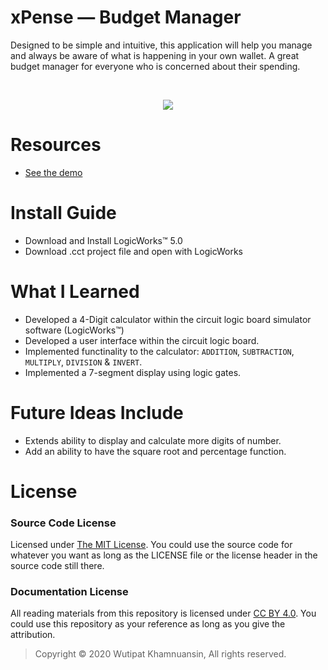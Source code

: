 # xPense — Budget Manager
Designed to be simple and intuitive, this application will help you manage and always be aware of what is happening in your own wallet. A great budget manager for everyone who is concerned about their spending. 

<br>
<p align="center">
  <img src="https://bellmcp.work/img/Projects_xPense.jpg" />
</p>


# Resources

* [See the demo](https://bellmcp.github.io/demo/xPense)

# Install Guide

* Download and Install LogicWorks™ 5.0
* Download .cct project file and open with LogicWorks

# What I Learned

* Developed a 4-Digit calculator within the circuit logic board simulator software (LogicWorks™)
* Developed a user interface within the circuit logic board.
* Implemented functinality to the calculator: `ADDITION`, `SUBTRACTION`, `MULTIPLY`, `DIVISION` & `INVERT`.
* Implemented a 7-segment display using logic gates.

# Future Ideas Include

* Extends ability to display and calculate more digits of number.
* Add an ability to have the square root and percentage function.

# License

### Source Code License

Licensed under [The MIT License](https://github.com/bellmcp/4-Digit-Calculator/blob/master/LICENSE). You could use the source code for whatever you want as long as the LICENSE file or the license header in the source code still there.

### Documentation License

All reading materials from this repository is licensed under [CC BY 4.0](https://creativecommons.org/licenses/by/4.0/). You could use this repository as your reference as long as you give the attribution.

> Copyright © 2020 Wutipat Khamnuansin, All rights reserved.
